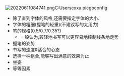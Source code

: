 ![20220611084741.pngC:Userscxxu.picgoconfig](https://s2.loli.net/2022/06/11/ShPi9Tzw7oMgYtr.png?raw=true)
- 除了直到字体的风格,还需要指定字体的大小.
- 字体的粗细(握笔的轻重)(不建议写的太用力)  
- 笔的规格(0.5/0.7/0.35?)
  - 一般认为,较轻地书写可以更容易地控制线条地走势
- 握笔的姿势
- 书写的速度&适合的心态 
- 选择一种组合,能够写出满意的效果为止
- 坐姿
- 等等因素
